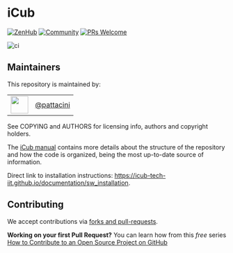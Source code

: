 
iCub
====

[![ZenHub](https://img.shields.io/badge/Shipping_faster_with-ZenHub-435198.svg)](https://zenhub.com)
[![Community](https://img.shields.io/badge/Join-Robotology_Community-blue?style=plastic&logo=github)](https://github.com/robotology/community)
[![PRs Welcome](https://img.shields.io/badge/PRs-welcome-brightgreen.svg?style=flat-square)](http://makeapullrequest.com)

![ci](https://github.com/robotology/icub-main/workflows/CI%20Workflow/badge.svg)

## Maintainers
This repository is maintained by:

| | |
|:---:|:---:|
| [<img src="https://github.com/pattacini.png" width="40">](https://github.com/pattacini) | [@pattacini](https://github.com/pattacini) |

See COPYING and AUTHORS for licensing info, authors and copyright holders.

The [iCub manual](https://icub-tech-iit.github.io/documentation/) contains more details about the structure of the 
repository and how the code is organized, being the most up-to-date source of information.

Direct link to installation instructions:
https://icub-tech-iit.github.io/documentation/sw_installation.

## Contributing
We accept contributions via [forks and pull-requests](https://guides.github.com/activities/forking).

**Working on your first Pull Request?** You can learn how from this *free* series [How to Contribute to an Open Source Project on GitHub](https://kcd.im/pull-request)
